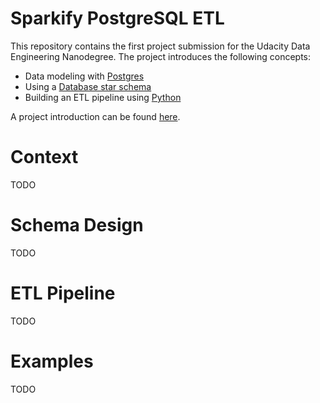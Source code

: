 # Sparkify PostgreSQL ETL

This repository contains the first project submission for the Udacity Data Engineering Nanodegree. The project introduces the following concepts:
* Data modeling with [Postgres](https://www.postgresql.org/)
* Using a [Database star schema](https://en.wikipedia.org/wiki/Star_schema)
* Building an ETL pipeline using [Python](https://www.python.org/)

A project introduction can be found [here](./INTRODUCTION.md).


# Context 

TODO


# Schema Design

TODO


# ETL Pipeline

TODO


# Examples

TODO

